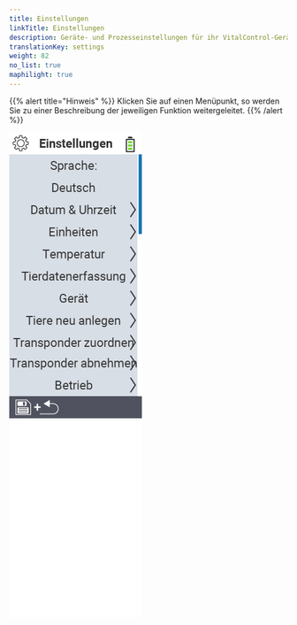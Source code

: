 ```yaml
---
title: Einstellungen
linkTitle: Einstellungen
description: Geräte- und Prozesseinstellungen für ihr VitalControl-Gerät
translationKey: settings
weight: 82
no_list: true
maphilight: true
---
```

{{% alert title="Hinweis" %}}
Klicken Sie auf einen Menüpunkt, so werden Sie zu einer Beschreibung der jeweiligen Funktion weitergeleitet.
{{% /alert %}}

<img src="bilder/menu.png" alt="VitalControl Einstellungen" title="Einstellungen" usemap="#workmap" class="maphilight" />

<map name="workmap">
  <area shape="rect" coords="2,42,230,122" alt="Sprache" title="Legen Sie die Sprache für die Benutzerführung auf ihrem VitalControl-Gerät fest&#10;Mausklick: zur Dokumentation" href="/docs/einstellungen/sprache/">
  <area shape="rect" coords="2,122,230,162" alt="Datum & Uhrzeit" title="Hier stellen Sie das Datum und die Uhrzeit für ihr VitalControl-Gerät ein&#10;Mausklick: zur Dokumentation" href="/docs/einstellungen/datum-uhrzeit/">
  <area shape="rect" coords="2,162,230,200" alt="Einheiten" title="Hier wählen Sie Einheiten für die Temperatur und die Masse aus&#10;Mausklick: zur Dokumentation" href="/docs/einstellungen/einheiten/">
  <area shape="rect" coords="2,200,230,240" alt="Temperatur" title="Legen Sie die Temperatureinstellungen für die Anwendung ihres VitalControl Gerät fest&#10;Mausklick: zur Dokumentation" href="/docs/einstellungen/temperatur/">
   <area shape="rect" coords="2,242,230,282" alt="Tierdatenerfassung" title="Hier hinterlegen Sie relevante Informationen für die Tierdatenerfassung&#10;Mausklick: zur Dokumentation" href="/docs/einstellungen/erfassung-tierdaten/">
   <area shape="rect" coords="2,282,230,322" alt="Gerät" title="Hier nehmen Sie verschiedene Geräteeinstellungen vor&#10;Mausklick: zur Dokumentation" href="/docs/einstellungen/geraet/">
   <area shape="rect" coords="2,322,230,362" alt="Tiere neu anlegen" title="Hier passen Sie mehrere werksseitig eingestellte Standards bezüglich des Anlegens von neuen Tieren an die Erfordernisse Ihres Betriebs an&#10;Mausklick: zur Dokumentation" href="/docs/einstellungen/tiere-neu-anlegen/">
   <area shape="rect" coords="2,362,230,400" alt="Transponder zuordnen" title="Legen Sie die Zuordnung des Transponders auf ihrem VitalControl-Gerät fest&#10;Mausklick: zur Dokumentation" href="/docs/einstellungen/zuordnung-transponder/">
   <area shape="rect" coords="2,400,230,433" alt="Transponder abnehmen" title="Legen Sie fest wie die Tier-ID nach dem Lösen des Transponders vergeben werden soll&#10;Mausklick: zur Dokumentation" href="/docs/einstellungen/transponder-abnehmen/">
   <area shape="rect" coords="2,435,230,476" alt="Betrieb" title="Legen Sie ihre zehnstellige Betriebsnummer gemäß VVO fest&#10;Mausklick: zur Dokumentation" href="/docs/einstellungen/betriebsnummer/">

   <area shape="rect" coords="2,479,117,515" alt="Zurück" title="Springen Sie eine Ebene zurück" href="/docs/menu/hauptmenu/">
</map>
